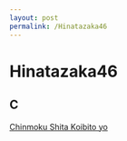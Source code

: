 ```yaml
---
layout: post
permalink: /Hinatazaka46
---
```

# Hinatazaka46
## C
[Chinmoku Shita Koibito yo](/chinmokushitakoibitoyo)

